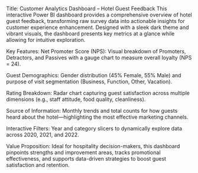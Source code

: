 Title: Customer Analytics Dashboard – Hotel Guest Feedback
This interactive Power BI dashboard provides a comprehensive overview of hotel guest feedback, transforming raw survey data into actionable insights for customer experience enhancement. Designed with a sleek dark theme and vibrant visuals, the dashboard presents key metrics at a glance while allowing for intuitive exploration.

 Key Features:
Net Promoter Score (NPS): Visual breakdown of Promoters, Detractors, and Passives with a gauge chart to measure overall loyalty (NPS = 24).

Guest Demographics: Gender distribution (45% Female, 55% Male) and purpose of visit segmentation (Business, Function, Other, Vacation).

Rating Breakdown: Radar chart capturing guest satisfaction across multiple dimensions (e.g., staff attitude, food quality, cleanliness).

Source of Information: Monthly trends and total counts for how guests heard about the hotel—highlighting the most effective marketing channels.

Interactive Filters: Year and category slicers to dynamically explore data across 2020, 2021, and 2022.

 Value Proposition:
Ideal for hospitality decision-makers, this dashboard pinpoints strengths and improvement areas, tracks promotional effectiveness, and supports data-driven strategies to boost guest satisfaction and retention.

